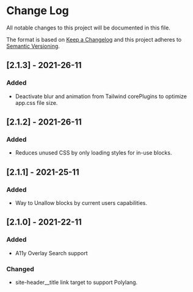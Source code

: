 
# Change Log
All notable changes to this project will be documented in this file.
 
The format is based on [Keep a Changelog](http://keepachangelog.com/)
and this project adheres to [Semantic Versioning](http://semver.org/).

## [2.1.3] - 2021-26-11
 
### Added
- Deactivate blur and animation from Tailwind corePlugins to optimize app.css file size.

## [2.1.2] - 2021-26-11
 
### Added
- Reduces unused CSS by only loading styles for in-use blocks.
 
## [2.1.1] - 2021-25-11
 
### Added
- Way to Unallow blocks by current users capabilities.
 
## [2.1.0] - 2021-22-11
 
### Added
- A11y Overlay Search support
   
### Changed
- site-header__title link target to support Polylang.
 
